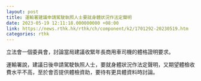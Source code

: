 ```yaml
---
layout: post
title: 運輸署建議申請駕駛執照人士要就身體狀況作法定聲明
date: 2023-05-19 12:11:18.000000000 +08:00
link: https://news.rthk.hk/rthk/ch/component/k2/1701292-20230519.htm
categories: rthk
---
```


立法會一個委員會，討論當局建議收緊年長商用車司機的體格證明要求。

運輸署說，建議日後申請駕駛執照人士，要就身體狀況作法定聲明，又期望體檢收費水平不高，至於會否提供體檢資助，要待有更具體資料時討論。
